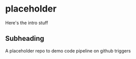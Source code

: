 # placeholder
Here's the intro stuff

## Subheading
A placeholder repo to demo code pipeline on github triggers
